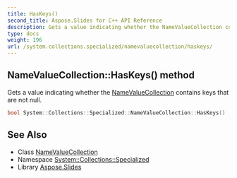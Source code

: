 ```yaml
---
title: HasKeys()
second_title: Aspose.Slides for C++ API Reference
description: Gets a value indicating whether the NameValueCollection contains keys that are not null.
type: docs
weight: 196
url: /system.collections.specialized/namevaluecollection/haskeys/
---
```

## NameValueCollection::HasKeys() method


Gets a value indicating whether the [NameValueCollection](../) contains keys that are not null.

```cpp
bool System::Collections::Specialized::NameValueCollection::HasKeys()
```

## See Also

* Class [NameValueCollection](../)
* Namespace [System::Collections::Specialized](../../)
* Library [Aspose.Slides](../../../)
